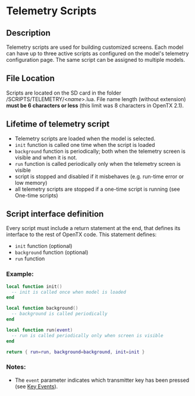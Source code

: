 # Telemetry Scripts

## Description

Telemetry scripts are used for building customized screens. Each model can have up to three active scripts as configured on the model's telemetry configuration page. The same script can be assigned to multiple models.

## File Location

Scripts are located on the SD card in the folder /SCRIPTS/TELEMETRY/&lt;_name_&gt;.lua. File name length \(without extension\) **must be 6 characters or less** \(this limit was 8 characters in OpenTX 2.1\).

## Lifetime of telemetry script

* Telemetry scripts are loaded when the model is selected.
* `init` function is called one time when the script is loaded
* `background` function is periodically; both when the telemetry screen is visible and when it is not. 
* `run` function is called periodically only when the telemetry screen is visible
* script is stopped and disabled if it misbehaves \(e.g. run-time error or low memory\)
* all telemetry scripts are stopped if a one-time script is running \(see One-time scripts\)

## Script interface definition

Every script must include a return statement at the end, that defines its interface to the rest of OpenTX code. This statement defines:

* `init` function \(optional\)
* `background` function \(optional\)
* `run` function

### Example:

```lua
local function init()
  -- init is called once when model is loaded
end

local function background()
  -- background is called periodically
end

local function run(event)
  -- run is called periodically only when screen is visible
end

return { run=run, background=background, init=init }
```

### Notes:

* The `event` parameter indicates which transmitter key has been pressed \(see [Key Events](../part_iii_-_opentx_lua_api_reference/constants/key_events.md)\). 




